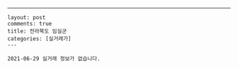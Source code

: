 ---
    layout: post
    comments: true
    title: 전라북도 임실군
    categories: [실거래가]
    ---

    2021-06-29 실거래 정보가 없습니다.

    